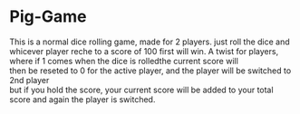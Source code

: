 # Pig-Game
This is a normal dice rolling game, made for 2 players.
just roll the dice and whicever player reche to a score of 100 first will win.
A twist for players, where if 1 comes when the dice is rolledthe current score will</br>
then be reseted to 0 for the active player, and the player will be switched to 2nd player</br>
but if you hold the score, your current score will be added to your total score and again the player is switched.
